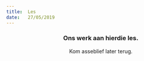 ```yaml
---
title:  Les
date:   27/05/2019
---
```


### <center>Ons werk aan hierdie les.</center>
<center>Kom asseblief later terug.</center>